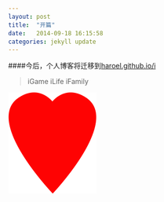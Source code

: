 ```yaml
---
layout: post
title:  "开篇"
date:   2014-09-18 16:15:58
categories: jekyll update
---
```

####今后，个人博客将迁移到[haroel.github.io/i](http://haroel.github.io/i)


> iGame iLife iFamily

![img](../assets/i.png)

